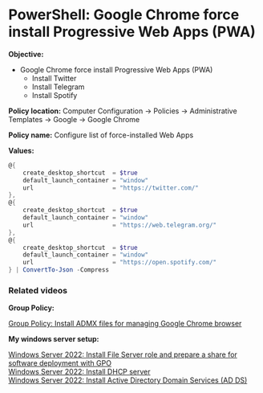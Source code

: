 # PowerShell: Google Chrome force install Progressive Web Apps (PWA)

<b>Objective:</b>

* Google Chrome force install Progressive Web Apps (PWA)
    * Install Twitter
    * Install Telegram
    * Install Spotify

<b>Policy location:</b> Computer Configuration -> Policies -> Administrative Templates -> Google -> Google Chrome

<b>Policy name:</b> Configure list of force-installed Web Apps

<b>Values:</b>

```powershell
@{
    create_desktop_shortcut  = $true
    default_launch_container = "window"  
    url                      = "https://twitter.com/"
},
@{
    create_desktop_shortcut  = $true
    default_launch_container = "window"  
    url                      = "https://web.telegram.org/"
},
@{
    create_desktop_shortcut  = $true
    default_launch_container = "window"  
    url                      = "https://open.spotify.com/"
} | ConvertTo-Json -Compress
```

### Related videos

<b>Group Policy:</b> <br />

[Group Policy: Install ADMX files for managing Google Chrome browser](https://youtu.be/CvTRn6JwPmM)

<b>My windows server setup:</b> <br />

[Windows Server 2022: Install File Server role and prepare a share for software deployment with GPO](https://youtu.be/jEWSdC2qwyA) <br />
[Windows Server 2022: Install DHCP server](https://youtu.be/8n0MD9stQis) <br />
[Windows Server 2022: Install Active Directory Domain Services (AD DS)](https://youtu.be/1cYewbW3Tl0) <br />
